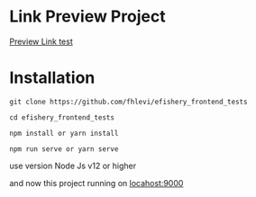 # Link Preview Project
[Preview Link test](https://efishery-tests.netlify.app/)
# Installation 


``` 
git clone https://github.com/fhlevi/efishery_frontend_tests

cd efishery_frontend_tests

npm install or yarn install

npm run serve or yarn serve
```

use version Node Js v12 or higher

and now this project running on [locahost:9000](http://localhost:9000)
